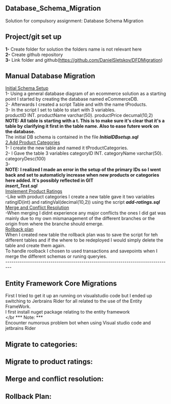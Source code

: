 ## Database_Schema_Migration </br>
Solution for compulsory assignment: Database Schema Migration </br>
## Project/git set up </br>
__1-__ Create folder for solution the folders name is not relevant here </br>
__2-__ Create github repository </br>
__3-__ Link folder and github(https://github.com/DanielSletskov/DFDMigration)</br>
## Manual Database Migration</br>
<ins>Initial Schema Setup</ins> </br>
1- Using a general database diagram of an ecommerce solution as a starting point I started by creating the database named eCommerceDB.</br>
2- Afterwards I created a script Table and with the name tProducts. </br>
3- In the script I set to table to start with 3 variables. </br>
productID INT. productName varchar(50). productPrice decumal(10,2) </br>
**NOTE: All table is starting with a t. This is to make sure it's clear that it's a table by clarifying it first in the table name. Also to ease futere work on the database.** </br>
The initial DB schema is contained in the file ***InitialDBsetup.sql*** </br>
<ins>2.Add Product Categories</ins> </br>
1- I create the new table and named it tProductCategories. </br>
2- I Gave the table 3 variables categoryID INT. categoryName varchar(50). categoryDesc(100) </br>
3-  </br>
**NOTE: I realized I made an error in the setup of the primary IDs so I went back and set to automaticly increase when new products or categories here added. It's possibly reflected in GIT** </br>
***insert_Test.sql*** </br>
<ins>Implement Product Ratings</ins></br>
-Like with product categories I create a new table gave it two variables ratingID(int) and ratingVal(decimal(10,2)) using the script ***add-ratings.sql***</br>
<ins>Merge and Conflict Resolution</ins></br>
-When merging I didnt experience any major conflicts the ones I did gat was mainly due to my own mismanagement of the different branches or the origin from where the branche should emerge.</br>
<ins> Rollback plan</ins></br>
When I created new table the rollback plan was to save the script for teh different tables and if the where to be redeployed I would simply delete the table and create them again. </br>
To handle roolback I chosen to used transactions and savepoints when I merge the different schemas or runing queryies.</br>
---------------------------------------------------------------------------------</br>
## Entity Framework Core Migrations</br>
First I tried to get it up an running on visualstudio code but I ended up switching to Jerbrains Rider for all related to the use of the Entity FrameWork. </br>
I first install nuget package relating to the entity framework </br></br
*** Note: *** </br>
Encounter numorous problem bot when using Visual studio code and jetbrains Rider </br>

## Migrate to categories: </br>

## Migrate to product ratings: </br>

## Merge and conflict resolution: </br>

## Rollback Plan: </br>

